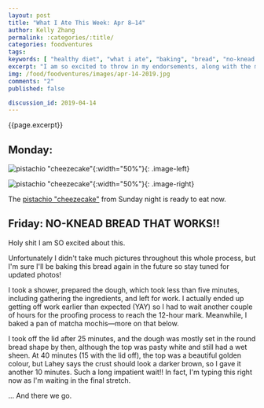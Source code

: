 ```yaml
---
layout: post
title: "What I Ate This Week: Apr 8–14"
author: Kelly Zhang
permalink: :categories/:title/
categories: foodventures
tags:
keywords: [ "healthy diet", "what i ate", "baking", "bread", "no-knead bread", "easy recipes" ]
excerpt: "I am so excited to throw in my endorsements, along with the millions of others who've already tried it, for Jim Lahey's no-knead bread recipe."
img: /food/foodventures/images/apr-14-2019.jpg
comments: "2"
published: false

discussion_id: 2019-04-14
---
```

{{page.excerpt}}

## Monday:

![pistachio "cheezecake"](pistachio-cheezecake-1.jpg){:width="50%"}{: .image-left}

![pistachio "cheezecake"](pistachio-cheezecake-2.jpg){:width="50%"}{: .image-right}

The [pistachio "cheezecake"](/food/foodventures/what-i-ate-dead-tired) from Sunday night is ready to eat now.

## Friday: NO-KNEAD BREAD THAT WORKS!!

Holy shit I am SO excited about this.

Unfortunately I didn't take much pictures throughout this whole process, but I'm sure I'll be baking this bread again in the future so stay tuned for updated photos!

I took a shower, prepared the dough, which took less than five minutes, including gathering the ingredients, and left for work. I actually ended up getting off work earlier than expected (YAY) so I had to wait another couple of hours for the proofing process to reach the 12-hour mark. Meanwhile, I baked a pan of matcha mochis—more on that below.

I took off the lid after 25 minutes, and the dough was mostly set in the round bread shape by then, although the top was pasty white and still had a wet sheen. At 40 minutes (15 with the lid off), the top was a beautiful golden colour, but Lahey says the crust should look a darker brown, so I gave it another 10 minutes. Such a long impatient wait!! In fact, I'm typing this right now as I'm waiting in the final stretch.

... And there we go.
